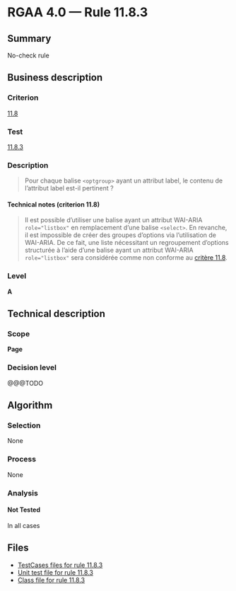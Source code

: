 # RGAA 4.0 — Rule 11.8.3

## Summary

No-check rule

## Business description

### Criterion

[11.8](https://www.numerique.gouv.fr/publications/rgaa-accessibilite/methode/criteres/#crit-11-8)

### Test

[11.8.3](https://www.numerique.gouv.fr/publications/rgaa-accessibilite/methode/criteres/#test-11-8-3)

### Description

> Pour chaque balise `<optgroup>` ayant un attribut label, le contenu de l’attribut label est-il pertinent ?

#### Technical notes (criterion 11.8)

> Il est possible d’utiliser une balise ayant un attribut WAI-ARIA `role="listbox"` en remplacement d’une balise `<select>`. En revanche, il est impossible de créer des groupes d’options via l’utilisation de WAI-ARIA. De ce fait, une liste nécessitant un regroupement d’options structurée à l’aide d’une balise ayant un attribut WAI-ARIA `role="listbox"` sera considérée comme non conforme au [critère 11.8](https://www.numerique.gouv.fr/publications/rgaa-accessibilite/methode/glossaire/#crit-11-8).

### Level

**A**


## Technical description

### Scope

**Page**

### Decision level

@@@TODO


## Algorithm

### Selection

None

### Process

None

### Analysis

#### Not Tested

In all cases


## Files

- [TestCases files for rule 11.8.3](https://gitlab.com/asqatasun/Asqatasun/-/tree/master/rules/rules-rgaa4.0/src/test/resources/testcases/rgaa40/Rgaa40Rule110803/)
- [Unit test file for rule 11.8.3](https://gitlab.com/asqatasun/Asqatasun/-/blob/master/rules/rules-rgaa4.0/src/test/java/org/asqatasun/rules/rgaa40/Rgaa40Rule110803Test.java)
- [Class file for rule 11.8.3](https://gitlab.com/asqatasun/Asqatasun/-/blob/master/rules/rules-rgaa4.0/src/main/java/org/asqatasun/rules/rgaa40/Rgaa40Rule110803.java)


